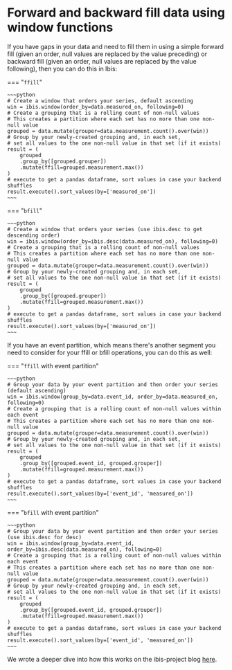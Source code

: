 # Forward and backward fill data using window functions

If you have gaps in your data and need to fill them in using a simple forward fill
(given an order, null values are replaced by the value preceding) or backward fill
(given an order, null values are replaced by the value following), then you can do this in Ibis:

=== "`ffill`"

    ~~~python
    # Create a window that orders your series, default ascending
    win = ibis.window(order_by=data.measured_on, following=0)
    # Create a grouping that is a rolling count of non-null values
    # This creates a partition where each set has no more than one non-null value
    grouped = data.mutate(grouper=data.measurement.count().over(win))
    # Group by your newly-created grouping and, in each set,
    # set all values to the one non-null value in that set (if it exists)
    result = (
        grouped
        .group_by([grouped.grouper])
        .mutate(ffill=grouped.measurement.max())
    )
    # execute to get a pandas dataframe, sort values in case your backend shuffles
    result.execute().sort_values(by=['measured_on'])
    ~~~

=== "`bfill`"

    ~~~python
    # Create a window that orders your series (use ibis.desc to get descending order)
    win = ibis.window(order_by=ibis.desc(data.measured_on), following=0)
    # Create a grouping that is a rolling count of non-null values
    # This creates a partition where each set has no more than one non-null value
    grouped = data.mutate(grouper=data.measurement.count().over(win))
    # Group by your newly-created grouping and, in each set,
    # set all values to the one non-null value in that set (if it exists)
    result = (
        grouped
        .group_by([grouped.grouper])
        .mutate(ffill=grouped.measurement.max())
    )
    # execute to get a pandas dataframe, sort values in case your backend shuffles
    result.execute().sort_values(by=['measured_on'])
    ~~~

If you have an event partition, which means there's another segment you need to consider
for your ffill or bfill operations, you can do this as well:

=== "`ffill` with event partition"

    ~~~python
    # Group your data by your event partition and then order your series (default ascending)
    win = ibis.window(group_by=data.event_id, order_by=data.measured_on, following=0)
    # Create a grouping that is a rolling count of non-null values within each event
    # This creates a partition where each set has no more than one non-null value
    grouped = data.mutate(grouper=data.measurement.count().over(win))
    # Group by your newly-created grouping and, in each set,
    # set all values to the one non-null value in that set (if it exists)
    result = (
        grouped
        .group_by([grouped.event_id, grouped.grouper])
        .mutate(ffill=grouped.measurement.max())
    )
    # execute to get a pandas dataframe, sort values in case your backend shuffles
    result.execute().sort_values(by=['event_id', 'measured_on'])
    ~~~

=== "`bfill` with event partition"

    ~~~python
    # Group your data by your event partition and then order your series (use ibis.desc for desc)
    win = ibis.window(group_by=data.event_id, order_by=ibis.desc(data.measured_on), following=0)
    # Create a grouping that is a rolling count of non-null values within each event
    # This creates a partition where each set has no more than one non-null value
    grouped = data.mutate(grouper=data.measurement.count().over(win))
    # Group by your newly-created grouping and, in each set,
    # set all values to the one non-null value in that set (if it exists)
    result = (
        grouped
        .group_by([grouped.event_id, grouped.grouper])
        .mutate(ffill=grouped.measurement.max())
    )
    # execute to get a pandas dataframe, sort values in case your backend shuffles
    result.execute().sort_values(by=['event_id', 'measured_on'])
    ~~~

We wrote a deeper dive into how this works on the ibis-project blog
[here](../blog/ffill-and-bfill-using-ibis.md).
